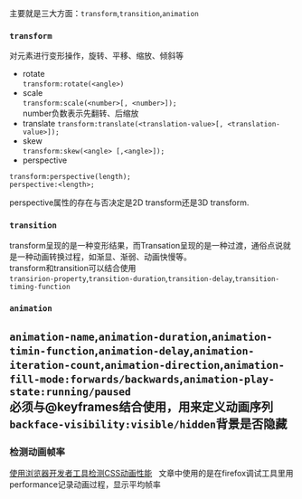 主要就是三大方面：`transform`,`transition`,`animation`  
### `transform`
对元素进行变形操作，旋转、平移、缩放、倾斜等  
- rotate  
`transform:rotate(<angle>)`
- scale  
`transform:scale(<number>[, <number>]);`  
number负数表示先翻转、后缩放  
- translate
`transform:translate(<translation-value>[, <translation-value>]);`  
- skew  
`transform:skew(<angle> [,<angle>]);`  
- perspective
```
transform:perspective(length);
perspective:<length>;
```
perspective属性的存在与否决定是2D transform还是3D transform.  

### `transition`
transform呈现的是一种变形结果，而Transation呈现的是一种过渡，通俗点说就是一种动画转换过程，如渐显、渐弱、动画快慢等。  
transform和transition可以结合使用  
`transirion-property`,`transition-duration`,`transition-delay`,`transition-timing-function`  

### `animation`
`animation-name`,`animation-duration`,`animation-timin-function`,`animation-delay`,`animation-iteration-count`,`animation-direction`,`animation-fill-mode:forwards/backwards`,`animation-play-state:running/paused`  
必须与@keyframes结合使用，用来定义动画序列  
`backface-visibility:visible/hidden`背景是否隐藏
---  
### 检测动画帧率  
[使用浏览器开发者工具检测CSS动画性能](https://www.w3cplus.com/animation/check-css-animation-performance-with-the-browsers-dev-tools.html)  
文章中使用的是在firefox调试工具里用performance记录动画过程，显示平均帧率  
